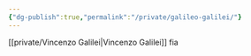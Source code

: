 ```yaml
---
{"dg-publish":true,"permalink":"/private/galileo-galilei/"}
---
```


[[private/Vincenzo Galilei\|Vincenzo Galilei]] fia